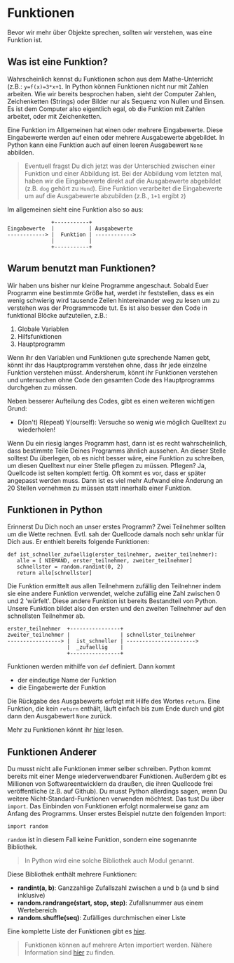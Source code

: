 # Funktionen

Bevor wir mehr über Objekte sprechen, sollten wir verstehen, was eine Funktion ist.

## Was ist eine Funktion?

Wahrscheinlich kennst du Funktionen schon aus dem Mathe-Unterricht (z.B.: `y=f(x)=3*x+1`. In Python können Funktionen nicht nur mit Zahlen arbeiten. Wie wir bereits besprochen haben, sieht der Computer Zahlen, Zeichenketten (Strings) oder Bilder nur als Sequenz von Nullen und Einsen. Es ist dem Computer also eigentlich egal, ob die Funktion mit Zahlen arbeitet, oder mit Zeichenketten.

Eine Funktion im Allgemeinen hat einen oder mehrere Eingabewerte. Diese Eingabewerte werden auf einen oder mehrere Ausgabewerte abgebildet. In Python kann eine Funktion auch auf einen leeren Ausgabewert `None` abbilden.

> Eventuell fragst Du dich jetzt was der Unterschied zwischen einer Funktion und einer Abbildung ist. Bei der Abbildung vom letzten mal, haben wir die Eingabewerte direkt auf die Ausgabewerte abgebildet (z.B. `dog` gehört zu `Hund`). Eine Funktion verarbeitet die Eingabewerte um auf die Ausgabewerte abzubilden (z.B., `1+1` ergibt `2`)

Im allgemeinen sieht eine Funktion also so aus:

```
              +-----------+
Eingabewerte  |           | Ausgabewerte
------------> |  Funktion | ------------>
              |           |
              +-----------+
```

## Warum benutzt man Funktionen?

Wir haben uns bisher nur kleine Programme angeschaut. Sobald Euer Programm eine bestimmte Größe hat, werdet ihr feststellen, dass es ein wenig schwierig wird tausende Zeilen hintereinander weg zu lesen um zu verstehen was der Programmcode tut. Es ist also besser den Code in funktional Blöcke aufzuteilen, z.B.:

1. Globale Variablen
2. Hilfsfunktionen
3. Hauptprogramm

Wenn ihr den Variablen und Funktionen gute sprechende Namen gebt, könnt ihr das Hauptprogramm verstehen ohne, dass ihr jede einzelne Funktion verstehen müsst. Andersherum, könnt ihr Funktionen verstehen und untersuchen ohne Code den gesamten Code des Hauptprogramms durchgehen zu müssen.

Neben besserer Aufteilung des Codes, gibt es einen weiteren wichtigen Grund:

* D(on't) R(epeat) Y(ourself): Versuche so wenig wie möglich Quelltext zu wiederholen!

Wenn Du ein riesig langes Programm hast, dann ist es recht wahrscheinlich, dass bestimmte Teile Deines Programms ähnlich aussehen. An dieser Stelle solltest Du überlegen, ob es nicht besser wäre, eine Funktion zu schreiben, um diesen Quelltext nur einer Stelle pflegen zu müssen. Pflegen? Ja, Quellcode ist selten komplett fertig. Oft kommt es vor, dass er später angepasst werden muss. Dann ist es viel mehr Aufwand eine Änderung an 20 Stellen vornehmen zu müssen statt innerhalb einer Funktion.


## Funktionen in Python

Erinnerst Du Dich noch an unser erstes Programm? Zwei Teilnehmer sollten um die Wette rechnen. Evtl. sah der Quellcode damals noch sehr unklar für Dich aus. Er enthielt bereits folgende Funktionen:

```
def ist_schneller_zufaellig(erster_teilnehmer, zweiter_teilnehmer):
   alle = [ NIEMAND, erster_teilnehmer, zweiter_teilnehmer]
   schnellster = random.randint(0, 2)
   return alle[schnellster]
```

Die Funktion ermittelt aus allen Teilnehmern zufällig den Teilnehner indem sie eine andere Funktion verwendet, welche zufällig eine Zahl zwischen 0 und 2 'würfelt'. Diese andere Funktion ist bereits Bestandteil von Python. Unsere Funktion bildet also den ersten und den zweiten Teilnehmer auf den schnellsten Teilnehmer ab.

```
erster_teilnehmer  +----------------+
zweiter_teilnehmer |                | schnellster_teilnehmer
-----------------> |  ist_schneller | ---------------------->
                   |  _zufaellig    |
                   +----------------+
```

Funktionen werden mithilfe von `def` definiert. Dann kommt

* der eindeutige Name der Funktion
* die Eingabewerte der Funktion


Die Rückgabe des Ausgabewerts erfolgt mit Hilfe des Wortes `return`. Eine Funktion, die kein `return` enthält, läuft einfach bis zum Ende durch und gibt dann den Ausgabewert `None` zurück.

Mehr zu Funktionen könnt ihr [hier](https://www.w3schools.com/python/python_functions.asp) lesen.

## Funktionen Anderer

Du musst nicht alle Funktionen immer selber schreiben. Python kommt bereits mit einer Menge wiederverwendbarer Funktionen. Außerdem gibt es Millionen von Softwareentwicklern da draußen, die ihren Quellcode frei veröffentliche (z.B. auf Github). Du musst Python allerdings sagen, wenn Du weitere Nicht-Standard-Funktionen verwenden möchtest. Das tust Du über `import`. Das Einbinden von Funktionen erfolgt normalerweise ganz am Anfang des Programms. Unser erstes Beispiel nutzte den folgenden Import:

```
import random
```

`random` ist in diesem Fall keine Funktion, sondern eine sogenannte Bibliothek.

> In Python wird eine solche Bibliothek auch Modul genannt.

Diese Bibliothek enthält mehrere Funktionen:

* **randint(a, b)**: Ganzzahlige Zufallszahl zwischen a und b (a und b sind inklusive)
* **random.randrange(start, stop, step)**: Zufallsnummer aus einem Wertebereich
* **random.shuffle(seq)**: Zufälliges durchmischen einer Liste

Eine komplette Liste der Funktionen gibt es [hier](https://docs.python.org/3/library/random.html).

> Funktionen können auf mehrere Arten importiert werden. Nähere Information sind [hier](https://www.w3schools.com/python/ref_keyword_import.asp) zu finden.

